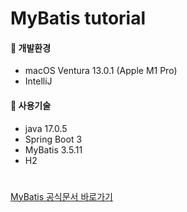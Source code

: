 # MyBatis tutorial

#### 📝️ 개발환경

- macOS Ventura 13.0.1 (Apple M1 Pro)
- IntelliJ

#### 📝 사용기술

- java 17.0.5
- Spring Boot 3
- MyBatis 3.5.11
- H2

#

[MyBatis 공식문서 바로가기](https://mybatis.org/mybatis-3/ko/index.html)
